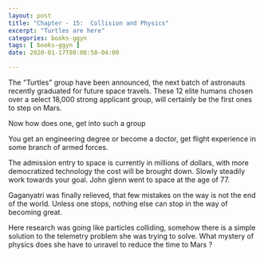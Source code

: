 ```yaml
---
layout: post
title: "Chapter - 15:  Collision and Physics"
excerpt: "Turtles are here"
categories: books-ggyn
tags: [ books-ggyn ]
date: 2020-01-17T08:08:50-04:00

---
```


The "Turtles" group have been announced, the next batch of astronauts recently graduated for future space travels. These 12 elite humans chosen over a select 18,000 strong applicant group, will certainly be the first ones to step on Mars.

Now how does one, get into such a group

You get an engineering degree or become a doctor, get flight experience in some branch of armed forces.

The admission entry to space is currently in millions of dollars,
with more democratized technology the cost will be brought down.
Slowly steadily work towards your goal. John glenn went to space at the age of 77.

Gaganyatri was finally relieved, that few mistakes on the way is not the end of the world. Unless one stops, nothing else can stop in the way of becoming great.


Here research was going like particles colliding, somehow there is a simple solution to the telemetry problem she was trying to solve. What mystery of physics does she have to unravel to reduce the time to Mars ?
